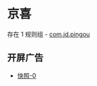 # 京喜

存在 1 规则组 - [com.jd.pingou](/src/apps/com.jd.pingou.ts)

## 开屏广告

- [快照-0](https://gkd-kit.songe.li/import/12727342)
